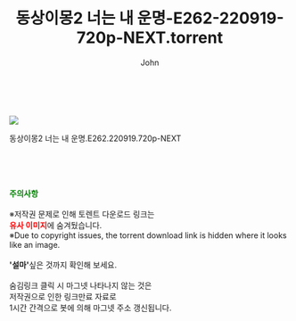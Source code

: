 ﻿---
layout: post
title:  "    동상이몽2 너는 내 운명-E262-220919-720p-NEXT.torrent"
author: John
categories: [ TV ]
tags: [  ]
image: https://torrentrj54.com/uploadfile/full/950c2dd79670949ac57462e284347628062546c8.jpg 
description: "    동상이몽2 너는 내 운명-E262-220919-720p-NEXT torrent 정보 공유"
toc: true
toc_sticky: true
---

<br>
<p><img src="https://torrentrj54.com/uploadfile/full/950c2dd79670949ac57462e284347628062546c8.jpg"/></p>
 동상이몽2 너는 내 운명.E262.220919.720p-NEXT  
    
<br><br><br>
<p data-ke-size="size16"><b><span style="color: green;">주의사항</span></b><br /><br />※저작권 문제로 인해 토렌트 다운로드 링크는<br /><b><span style="color: red;">유사 이미지</span></b>에 숨겨뒀습니다.<br />※Due to copyright issues, the torrent download link is hidden where it looks like an image.<br /><br /><b>'설마'</b>싶은 것까지 확인해 보세요.<br /><br />숨김링크 클릭 시 마그넷 나타나지 않는 것은<br />저작권으로 인한 링크만료 자료로<br />1시간 간격으로 봇에 의해 마그넷 주소 갱신됩니다.</p>

